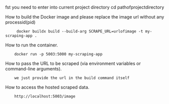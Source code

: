 fst you need to enter into current project directory
        cd pathofprojectdirectory

 How to build the Docker image and please replace the image url without any processid(pid)

         docker buildx build --build-arg SCRAPE_URL=urlofimage -t my-scraping-app .

How to run the container.

        docker run -p 5003:5000 my-scraping-app

How to pass the URL to be scraped (via environment variables or
command-line arguments).

        we just provide the url in the build command itself

How to access the hosted scraped data.

        http://localhost:5003/image

